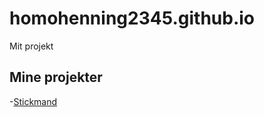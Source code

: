 # homohenning2345.github.io
Mit projekt
## Mine projekter
-[Stickmand](https://homohenning2345.github.io/Stickman/)

